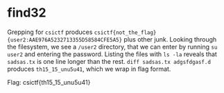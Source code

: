 # find32

Grepping for `csictf` produces `csictf{not_the_flag}{user2:AAE976A5232713355D58584CFE5A5}` plus other junk. Looking through the filesystem, we see a `/user2` directory, that we can enter by running `su user2` and entering the password. Listing the files with `ls -la` reveals that `sadsas.tx` is one line longer than the rest. `diff sadsas.tx adgsfdgasf.d` produces `th15_15_unu5u41`, which we wrap in flag format.

Flag: csictf{th15_15_unu5u41}
